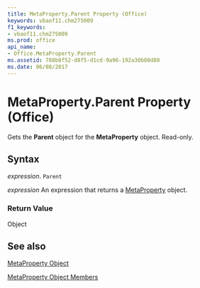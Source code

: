 ```yaml
---
title: MetaProperty.Parent Property (Office)
keywords: vbaof11.chm275009
f1_keywords:
- vbaof11.chm275009
ms.prod: office
api_name:
- Office.MetaProperty.Parent
ms.assetid: 788b8f52-d8f5-d1cd-9a96-192a30b80d80
ms.date: 06/08/2017
---
```



# MetaProperty.Parent Property (Office)

Gets the  **Parent** object for the **MetaProperty** object. Read-only.


## Syntax

 _expression_. `Parent`

 _expression_ An expression that returns a [MetaProperty](./Office.MetaProperty.md) object.


### Return Value

Object


## See also


[MetaProperty Object](Office.MetaProperty.md)



[MetaProperty Object Members](./overview/metaproperty-members-office.md)

